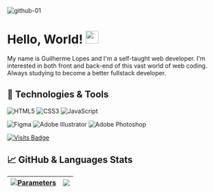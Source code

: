 ![github-01](https://user-images.githubusercontent.com/86780871/163699067-47928e80-5871-446e-8f0a-14a6436265d1.png)

# Hello, World! <img src="https://user-images.githubusercontent.com/86780871/163693946-63c11756-a382-49d8-be38-2907ea527b2c.gif" width="30px">

My name is Guilherme Lopes and I'm a self-taught web developer. I'm interested in both front and back-end of this vast world of web coding. Always studying to become a better fullstack developer.

## 🔧 Technologies & Tools
![HTML5](https://img.shields.io/badge/html5-%23E34F26.svg?style=for-the-badge&logo=html5&logoColor=white)
![CSS3](https://img.shields.io/badge/css3-%231572B6.svg?style=for-the-badge&logo=css3&logoColor=white)
![JavaScript](https://img.shields.io/badge/javascript-%23323330.svg?style=for-the-badge&logo=javascript&logoColor=%23F7DF1E)

![Figma](https://img.shields.io/badge/figma-%23F24E1E.svg?style=for-the-badge&logo=figma&logoColor=white)
![Adobe Illustrator](https://img.shields.io/badge/adobe%20illustrator-%23FF9A00.svg?style=for-the-badge&logo=adobe%20illustrator&logoColor=white)
![Adobe Photoshop](https://img.shields.io/badge/adobe%20photoshop-%2331A8FF.svg?style=for-the-badge&logo=adobe%20photoshop&logoColor=white)

[![Visits Badge](https://badges.pufler.dev/visits/{guilhermxlopes}/{guilhermxlopes})](https://badges.pufler.dev)


## &#x1f4c8; GitHub & Languages Stats

| <a href="https://github.com/guilhermxlopes/github-readme-stats"><img align="center" src="https://github-readme-stats.vercel.app/api?username=guilhermxlopes&show_icons=true&include_all_commits=true&hide_border=true&custom_title=GitHub Parameters" alt="Parameters" /></a> | <a href="https://github.com/guilhermxlopes/github-readme-stats"><img align="center" src="https://github-readme-stats.vercel.app/api/top-langs/?username=guilhermxlopes&layout=compact&hide_border=true&custom_title=Used Languages"/></a> |
| ------------- | ------------- |
